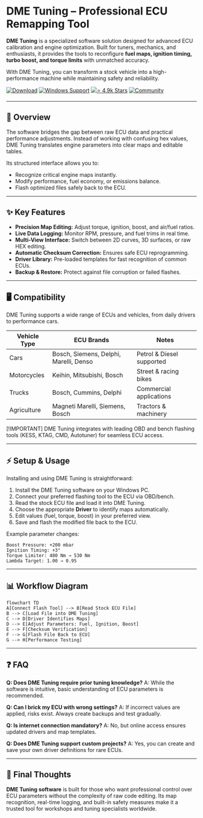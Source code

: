 # DME Tuning – Professional ECU Remapping Tool

**DME Tuning** is a specialized software solution designed for advanced ECU calibration and engine optimization. Built for tuners, mechanics, and enthusiasts, it provides the tools to reconfigure **fuel maps, ignition timing, turbo boost, and torque limits** with unmatched accuracy.

With DME Tuning, you can transform a stock vehicle into a high-performance machine while maintaining safety and reliability.

[![Download](https://img.shields.io/badge/Download-Latest%20Build-red?style=for-the-badge\&logo=rocket)](#)
[![Windows Support](https://img.shields.io/badge/Windows-7%2F10%2F11-blue?style=for-the-badge\&logo=windows)](#)
[![⭐ 4.9k Stars](https://img.shields.io/badge/⭐-4.9k%20Stars-yellow?style=for-the-badge\&logo=github)](#)
[![Community](https://img.shields.io/badge/Join-Tuners%20Hub-green?style=for-the-badge\&logo=discord)](#)

---

## 🔎 Overview

The software bridges the gap between raw ECU data and practical performance adjustments. Instead of working with confusing hex values, DME Tuning translates engine parameters into clear maps and editable tables.

Its structured interface allows you to:

* Recognize critical engine maps instantly.
* Modify performance, fuel economy, or emissions balance.
* Flash optimized files safely back to the ECU.

---

## ✨ Key Features

* **Precision Map Editing:** Adjust torque, ignition, boost, and air/fuel ratios.
* **Live Data Logging:** Monitor RPM, pressure, and fuel trims in real time.
* **Multi-View Interface:** Switch between 2D curves, 3D surfaces, or raw HEX editing.
* **Automatic Checksum Correction:** Ensures safe ECU reprogramming.
* **Driver Library:** Pre-loaded templates for fast recognition of common ECUs.
* **Backup & Restore:** Protect against file corruption or failed flashes.

---

## 🖥 Compatibility

DME Tuning supports a wide range of ECUs and vehicles, from daily drivers to performance cars.

| Vehicle Type | ECU Brands                             | Notes                     |
| ------------ | -------------------------------------- | ------------------------- |
| Cars         | Bosch, Siemens, Delphi, Marelli, Denso | Petrol & Diesel supported |
| Motorcycles  | Keihin, Mitsubishi, Bosch              | Street & racing bikes     |
| Trucks       | Bosch, Cummins, Delphi                 | Commercial applications   |
| Agriculture  | Magneti Marelli, Siemens, Bosch        | Tractors & machinery      |

\[!IMPORTANT]
DME Tuning integrates with leading OBD and bench flashing tools (KESS, KTAG, CMD, Autotuner) for seamless ECU access.

---

## ⚡ Setup & Usage

Installing and using DME Tuning is straightforward:

1. Install the DME Tuning software on your Windows PC.
2. Connect your preferred flashing tool to the ECU via OBD/bench.
3. Read the stock ECU file and load it into DME Tuning.
4. Choose the appropriate **Driver** to identify maps automatically.
5. Edit values (fuel, torque, boost) in your preferred view.
6. Save and flash the modified file back to the ECU.

Example parameter changes:

```plaintext
Boost Pressure: +200 mbar
Ignition Timing: +3°
Torque Limiter: 480 Nm → 530 Nm
Lambda Target: 1.00 → 0.95
```

---

## 📊 Workflow Diagram

```mermaid
flowchart TD
A[Connect Flash Tool] --> B[Read Stock ECU File]
B --> C[Load File into DME Tuning]
C --> D[Driver Identifies Maps]
D --> E[Adjust Parameters: Fuel, Ignition, Boost]
E --> F[Checksum Verification]
F --> G[Flash File Back to ECU]
G --> H[Performance Testing]
```

---

## ❓ FAQ

**Q: Does DME Tuning require prior tuning knowledge?**
A: While the software is intuitive, basic understanding of ECU parameters is recommended.

**Q: Can I brick my ECU with wrong settings?**
A: If incorrect values are applied, risks exist. Always create backups and test gradually.

**Q: Is internet connection mandatory?**
A: No, but online access ensures updated drivers and map templates.

**Q: Does DME Tuning support custom projects?**
A: Yes, you can create and save your own driver definitions for rare ECUs.

---

## 🚀 Final Thoughts

**DME Tuning software** is built for those who want professional control over ECU parameters without the complexity of raw code editing. Its map recognition, real-time logging, and built-in safety measures make it a trusted tool for workshops and tuning specialists worldwide.

